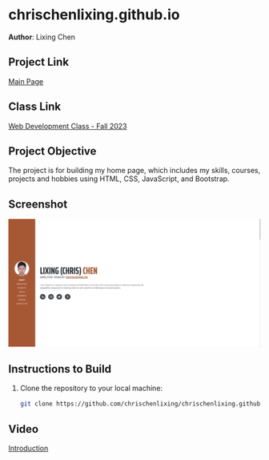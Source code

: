 # chrischenlixing.github.io


**Author**: Lixing Chen

## Project Link

[Main Page](https://chrischenlixing.github.io/chrisWebP1/index.html)

## Class Link

[Web Development Class - Fall 2023](https://johnguerra.co/classes/webDevelopment_fall_2023/)


## Project Objective

The project is for building my home page, which includes my skills, courses, projects and hobbies using HTML, CSS, JavaScript, and Bootstrap.

## Screenshot


![Homepage Screenshot](./chrisWebP1/assets/img/homepageshot.jpg)

## Instructions to Build

1. Clone the repository to your local machine:

   ```bash
   git clone https://github.com/chrischenlixing/chrischenlixing.github.io.git


## Video

[Introduction](https://chrischenlixing.github.io/chrisWebP1/index.html)
